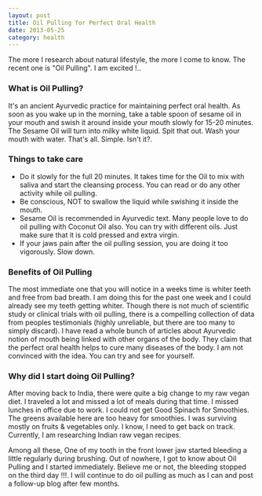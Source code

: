 ```yaml
---
layout: post
title: Oil Pulling for Perfect Oral Health
date: 2013-05-25
category: health
---
```


The more I research about natural lifestyle, the more I come to know. The recent one is "Oil Pulling". I am excited !..  
  
### What is Oil Pulling?
  
It's an ancient Ayurvedic practice for maintaining perfect oral health. As soon as you wake up in the morning, take a table spoon of sesame oil in your mouth and swish it around inside your mouth slowly for 15-20 minutes. The Sesame Oil will turn into milky white liquid. Spit that out. Wash your mouth with water. That's all. Simple. Isn't it?.  
  
### Things to take care
  
* Do it slowly for the full 20 minutes. It takes time for the Oil to mix with saliva and start the cleansing process. You can read or do any other activity while oil pulling.  
* Be conscious, NOT to swallow the liquid while swishing it inside the mouth.  
* Sesame Oil is recommended in Ayurvedic text. Many people love to do oil pulling with Coconut Oil also. You can try with different oils. Just make sure that it is cold pressed and extra virgin.  
* If your jaws pain after the oil pulling session, you are doing it too vigorously. Slow down.  
  
### Benefits of Oil Pulling
  
The most immediate one that you will notice in a weeks time is whiter teeth and free from bad breath. I am doing this for the past one week and I could already see my teeth getting whiter. Though there is not much of scientific study or clinical trials with oil pulling, there is a compelling collection of data from peoples testimonials (highly unreliable, but there are too many to simply discard). I have read a whole bunch of articles about Ayurvedic notion of mouth being linked with other organs of the body. They claim that the perfect oral health helps to cure many diseases of the body. I am not convinced with the idea. You can try and see for yourself.
  
### Why did I start doing Oil Pulling?
  
After moving back to India, there were quite a big change to my raw vegan diet. I traveled a lot and missed a lot of meals during that time. I missed lunches in office due to work. I could not get Good Spinach for Smoothies. The greens available here are too heavy for smoothies. I was surviving mostly on fruits & vegetables only. I know, I need to get back on track. Currently, I am researching Indian raw vegan recipes.  
  
Among all these, One of my tooth in the front lower jaw started bleeding a little regularly during brushing. Out of nowhere, I got to know about Oil Pulling and I started immediately. Believe me or not, the bleeding stopped on the third day !!!. I will continue to do oil pulling as much as I can and post a follow-up blog after few months.  
  
  
